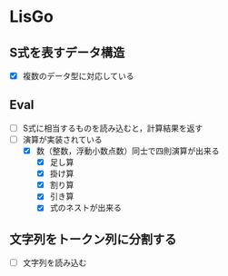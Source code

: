 # LisGo

## S式を表すデータ構造
* [x] 複数のデータ型に対応している

## Eval
* [ ] S式に相当するものを読み込むと，計算結果を返す
* [ ] 演算が実装されている
  * [x] 数（整数，浮動小数点数）同士で四則演算が出来る
	- [x] 足し算
	- [x] 掛け算
	- [x] 割り算
	- [x] 引き算
	- [x] 式のネストが出来る

## 文字列をトークン列に分割する
- [ ] 文字列を読み込む
